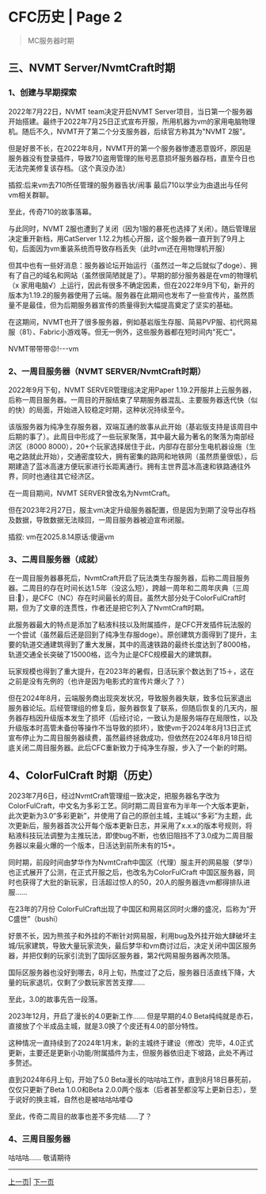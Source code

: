 # CFC历史 | Page 2

> MC服务器时期

## 三、NVMT Server/NvmtCraft时期  

### 1、创建与早期探索  

2022年7月22日，NVMT team决定开启NVMT Server项目，当日第一个服务器开始搭建。最终于2022年7月25日正式宣布开服，所用机器为vm的家用电脑物理机。随后不久，NVMT开了第二个分支服务器，后续官方称其为"NVMT 2服"。  

但是好景不长，在2022年8月，NVMT开的第一个服务器惨遭恶意毁坏，原因是服务器没有登录插件，导致710盗用管理的账号恶意损坏服务器存档，直至今日也无法完美修复该存档。（这个真没办法）

插叙:后来vm去710所任管理的服务器告状/闹事 最后710以学业为由退出与任何vm相关群聊。

至此，传奇710的故事落幕。

与此同时，NVMT 2服也遭到了关闭（因为1服的暴死也选择了关闭）。随后管理层决定重开新档，用CatServer 1.12.2为核心开服，这个服务器一直开到了9月上旬，后面因为vm重装系统而导致存档丢失（此时vm还在用物理机开服） 

但其中也有一些好消息：服务器论坛开始运行（虽然过一年之后就似了doge）、拥有了自己的域名和网站（虽然很简陋就是了）。早期的部分服务器是在vm的物理机（x 家用电脑√）上运行，因此有很多不确定因素，但在2022年9月下旬，新开的版本为1.19.2的服务器使用了云端。服务器在此期间也发布了一些宣传片，虽然质量不是最佳，但为后期服务器宣传的质量得到大幅提高奠定了坚实的基础。

在这期间，NVMT也开了很多服务器，例如基岩版生存服、简易PVP服、初代网易服（81）、Fabric小游戏等。但无一例外，这些服务器都在短时间内"死亡"。

NVMT带带带😡!---vm

### 2、一周目服务器（NVMT SERVER/NvmtCraft时期）

2022年9月下旬，NVMT SERVER管理组决定用Paper 1.19.2开服并上云服务器，后称一周目服务器。一周目的开服结束了早期服务器混乱、主要服务器迭代快（似的快）的局面，开始进入较稳定时期，这种状况持续至今。  

该版服务器为纯净生存服务器，双端互通的故事从此开始（基岩版支持是该周目中后期的事了）。此周目中形成了一些玩家聚落，其中最大最为著名的聚落为南部经济区（8000 8000），20+个玩家选择居住于此，内部存在部分生电机器设施（生电之路就此开始），交通密度较大，拥有密集的路网和地铁网（虽然质量很低），后期建造了蓝冰高速方便玩家进行长距离通行。拥有主世界蓝冰高速和铁路通往外界，同时也通往其它经济区。 

在一周目期间，NVMT SERVER曾改名为NvmtCraft。

但在2023年2月27日，服主vm决定升级服务器配置，但是因为到期了没导出存档及数据，导致数据无法赎回，一周目服务器被迫宣布闭服。

插叙:
vm在2025.8.14原话:傻逼vm

### 3、二周目服务器（成就） 

在一周目服务器暴死后，NvmtCraft开启了玩法类生存服务器，后称二周目服务器。二周目的存在时间长达1.5年（没这么短），跨越一周年和二周年庆典（三周目:🤡），是CFC（NC）存在时间最长的周目。虽然大部分处于ColorFulCraft时期，但为了文章的连贯性，作者还是把它列入了NvmtCraft时期。  

此服务器最大的特点是添加了粘液科技以及附属插件，是CFC开发插件玩法服的一个尝试（虽然最后还是回到了纯净生存服doge）。原创建筑方面得到了提升，主要的轨道交通建筑得到了重大发展，其中的高速铁路的最终长度达到了8000格，轨道交通全长突破了15000格，迄今为止是CFC规模最大的建筑群。  

玩家规模也得到了重大提升，在2023年的暑假，日活玩家个数达到了15＋，这在之前是没有先例的（也许是因为电影式的宣传片爆火了？）

但在2024年8月，云端服务商出现突发状况，导致服务器失联，致多位玩家退出服务器论坛。后经管理组的修复后，服务器恢复了联系，但随后恢复的几天内，服务器存档因升级版本发生了损坏（后经讨论，一致认为是服务端存在局限性，以及升级版本时高管未备份等操作不当导致的损坏），致使vm于2024年8月13日正式宣布停止为二周目服务器续费，虽然最终拯救成功，但依然在2024年8月18日彻底关闭二周目服务器。此后CFC重新致力于纯净生存服，步入了一个新的时期。 

## 4、ColorFulCraft 时期（历史）

2023年7月6日，经过NvmtCraft管理组一致决定，把服务器名字改为ColorFulCraft，中文名为多彩工艺。同时期二周目宣布为半年一个大版本更新，此次更新为3.0“多彩更新”，并使用了自己的原创主城，主城以“多彩”为主题，此次更新后，服务器首次公开每个版本更新日志，并采用了x.x.x的版本号规则，将粘液科技玩法调整为主推玩法，即使bug不断，也依旧阻挡不了3.0成为二周目服务器以来最火爆的一个版本，日活达到前所未有的15+。

同时期，前段时间由梦华作为NvmtCraft中国区（代理）服主开的网易服（梦华）也正式展开了公测，在正式开服之后，也改名为ColorFulCraft 中国区服务器，同时也获得了大批的新玩家，日活超过惊人的50，20人的服务器连vm都得排队进服……

在23年的7月份 ColorFulCraft出现了中国区和网易区同时火爆的盛况，后称为“开C盛世”（bushi）

好景不长，因为熊孩子和外挂的不断针对网易服，利用bug及外挂开始大肆破坏主城/玩家建筑，导致大量玩家流失，最后梦华和vm商讨过后，决定关闭中国区服务器，并把仅剩的玩家引流到了国际区服务器，第2代网易服务器再次陨落。

国际区服务器也没好到哪去，8月上旬，热度过了之后，服务器日活直线下降，大量的玩家退坑，仅剩了少数玩家苦苦支撑……

至此，3.0的故事先告一段落。

2023年12月，开启了漫长的4.0更新工作……
但是早期的4.0 Beta纯纯就是赤石，直接放了个半成品主城，就是3.0换了个皮还有4.0的部分特性。

这种情况一直持续到了2024年1月末，新的主城终于建设（修改）完毕，4.0正式更新，主要还是更新小功能/附属插件为主，但服务器依旧走下坡路，此处不再过多赘述。

直到2024年6月上旬，开始了5.0 Beta漫长的咕咕咕工作，直到8月18日暴死前，仅仅只更新了Beta 1.0.0和Beta 2.0.0两个版本（后者甚至都没写上更新日志），至于说好的换主城，自然也是被咕咕咕喽😋

至此，传奇二周目的故事也差不多完结……了？

### 4、三周目服务器

咕咕咕……
敬请期待


---
[上一页](history.md)| [下一页](history_3.md)
